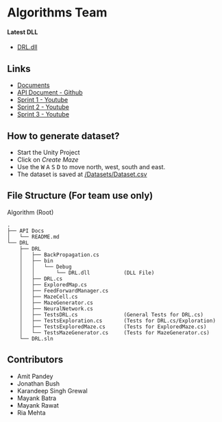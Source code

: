 # Algorithms Team

#### Latest DLL
- [DRL.dll](/Algorithm/DRL/DRL/bin/Debug)

## Links
- [Documents](https://drive.google.com/open?id=1gdqUG-G0XlVtYJZFXqgZue7gCKFo_VYj)
- [API Document - Github](/Algorithm/API%20Docs)
- [Sprint 1 - Youtube](https://www.youtube.com/watch?v=gztgx2QT6So)
- [Sprint 2 - Youtube](https://www.youtube.com/watch?v=kdmzKdTH5-k)
- [Sprint 3 - Youtube](https://www.youtube.com/watch?v=QxZ_aAJR0M0)

## How to generate dataset?
- Start the Unity Project
- Click on *Create Maze*
- Use the <kbd>W</kbd> <kbd>A</kbd> <kbd>S</kbd> <kbd>D</kbd> to move north, west, south and east.
- The dataset is saved at [/Datasets/Dataset.csv](https://github.com/ser574spring2020/RoverProject/tree/master/Algorithm/Map%20Generator/Datasets)

## File Structure (For team use only)
Algorithm (Root)

```
.
├── API Docs
│   └── README.md
└── DRL
    ├── DRL
    │   ├── BackPropagation.cs
    │   ├── bin
    │   │   └── Debug
    │   │       └── DRL.dll           (DLL File)
    │   ├── DRL.cs
    │   ├── ExploredMap.cs
    │   ├── FeedForwardManager.cs
    │   ├── MazeCell.cs
    │   ├── MazeGenerator.cs
    │   ├── NeuralNetwork.cs
    │   ├── TestsDRL.cs               (General Tests for DRL.cs)
    │   ├── TestsExploration.cs       (Tests for DRL.cs/Exploration)
    │   ├── TestsExploredMaze.cs      (Tests for ExploredMaze.cs)
    │   └── TestsMazeGenerator.cs     (Tests for MazeGenerator.cs)
    └── DRL.sln
```


## Contributors
- Amit Pandey
- Jonathan Bush
- Karandeep Singh Grewal
- Mayank Batra
- Mayank Rawat
- Ria Mehta
